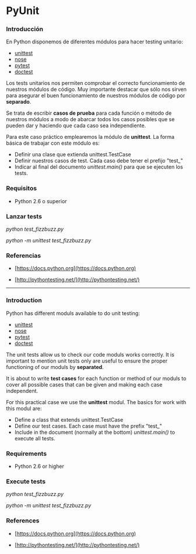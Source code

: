 # PyUnit

### Introducción
En Python disponemos de diferentes módulos para hacer testing unitario:
* [unittest](https://docs.python.org/2/library/unittest.html)
* [nose](http://nose.readthedocs.io/)
* [pytest](http://doc.pytest.org/)
* [doctest](https://docs.python.org/2/library/doctest.html)

Los tests unitarios nos permiten comprobar el correcto funcionamiento de nuestros módulos de código.
Muy importante destacar que sólo nos sirven para asegurar el buen funcionamiento de nuestros módulos
de código por **separado**. 

Se trata de escribir **casos de prueba** para cada función o método de nuestros módulos a modo de
abarcar todos los casos posibles que se pueden dar y haciendo que cada caso sea independiente.

Para este caso práctico emplearemos la módulo de **unittest**. La forma básica de trabajar con este
módulo es:
* Definir una clase que extienda unittest.TestCase
* Definir nuestros casos de test. Cada caso debe tener el prefijo "test_"
* Indicar al final del documento *unittest.main()* para que se ejecuten los tests.

### Requisitos
* Python 2.6 o superior

### Lanzar tests 
*python test_fizzbuzz.py*

*python -m unittest test_fizzbuzz.py*

### Referencias
* [https://docs.python.org](https://docs.python.org)

* [http://pythontesting.net/](http://pythontesting.net/)

***

### Introduction
Python has different moduls available to do unit testing:
* [unittest](https://docs.python.org/2/library/unittest.html)
* [nose](http://nose.readthedocs.io/)
* [pytest](http://doc.pytest.org/)
* [doctest](https://docs.python.org/2/library/doctest.html)

The unit tests allow us to check our code moduls works correctly. It is important to mention unit
tests only are useful to ensure the proper functioning of our moduls by **separated**.

It is about to write **test cases** for each function or method of our moduls to cover all possible
cases that can be given and making each case independent.

For this practical case we use the **unittest** modul. The basics for work with this modul are:
* Define a class that extends unittest.TestCase
* Define our test cases. Each case must have the prefix "test_"
* Include in the document (normally at the bottom) *unittest.main()* to execute all tests.

### Requirements
* Python 2.6 or higher

### Execute tests
*python test_fizzbuzz.py*

*python -m unittest test_fizzbuzz.py*

### References
* [https://docs.python.org](https://docs.python.org)

* [http://pythontesting.net/](http://pythontesting.net/)